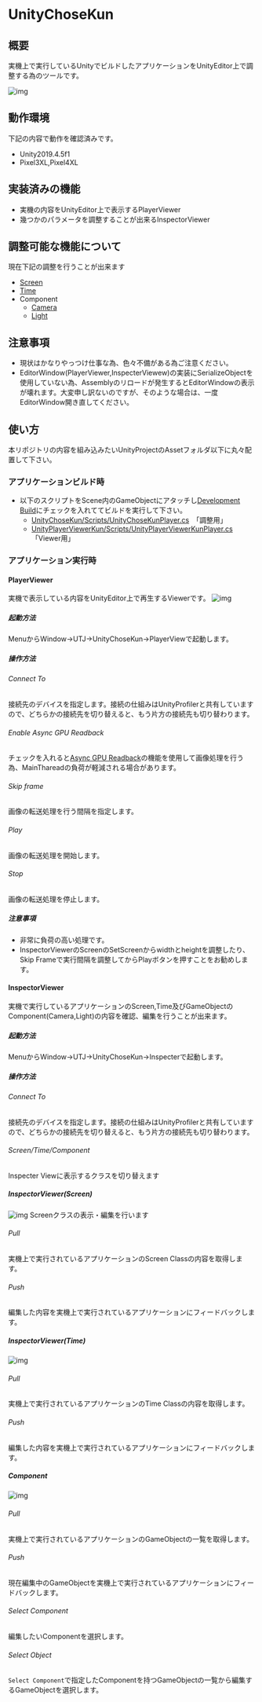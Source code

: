 # UnityChoseKun
## 概要
実機上で実行しているUnityでビルドしたアプリケーションをUnityEditor上で調整する為のツールです。

![img](docs/UnityChoseKunDemo02.gif)

## 動作環境
下記の内容で動作を確認済みです。
- Unity2019.4.5f1
- Pixel3XL,Pixel4XL

## 実装済みの機能
- 実機の内容をUnityEditor上で表示するPlayerViewer
- 幾つかのパラメータを調整することが出来るInspectorViewer

## 調整可能な機能について
現在下記の調整を行うことが出来ます
- [Screen](https://docs.unity3d.com/ja/current/ScriptReference/Screen.html)
- [Time](https://docs.unity3d.com/ja/current/ScriptReference/Time.html)
- Component
  - [Camera](https://docs.unity3d.com/ja/current/ScriptReference/Camera.html)
  - [Light](https://docs.unity3d.com/ja/current/ScriptReference/Light.html)

## 注意事項
- 現状はかなりやっつけ仕事な為、色々不備がある為ご注意ください。
- EditorWindow(PlayerViewer,InspecterViewew)の実装にSerializeObjectを使用していない為、Assemblyのリロードが発生するとEditorWindowの表示が壊れます。大変申し訳ないのですが、そのような場合は、一度EditorWindow開き直してください。

## 使い方
本リポジトリの内容を組み込みたいUnityProjectのAssetフォルダ以下に丸々配置して下さい。
### アプリケーションビルド時
- 以下のスクリプトをScene内のGameObjectにアタッチし[Development Build](https://docs.unity3d.com/ja/current/Manual/BuildSettingsStandalone.html)にチェックを入れててビルドを実行して下さい。
  - [UnityChoseKun/Scripts/UnityChoseKunPlayer.cs](https://github.com/katsumasa/UnityChoseKun/blob/master/UTJ/UnityChoseKun/Scripts/UnityChoseKunPlayer.cs)　「調整用」
  - [UnityPlayerViewerKun/Scripts/UnityPlayerViewerKunPlayer.cs](https://github.com/katsumasa/UnityChoseKun/blob/master/UTJ/UnityPlayerViewerKun/Scripts/UnityPlayerViewerKunPlayer.cs) 「Viewer用」
### アプリケーション実行時
#### PlayerViewer
実機で表示している内容をUnityEditor上で再生するViewerです。
![img](docs/PlayerView.jpg)
##### 起動方法
MenuからWindow->UTJ->UnityChoseKun->PlayerViewで起動します。
##### 操作方法
###### Connect To
接続先のデバイスを指定します。接続の仕組みはUnityProfilerと共有していますので、どちらかの接続先を切り替えると、もう片方の接続先も切り替わります。
###### Enable Async GPU Readback
チェックを入れると[Async GPU Readback](https://docs.unity3d.com/ja/2018.4/ScriptReference/Rendering.AsyncGPUReadback.html)の機能を使用して画像処理を行う為、MainThareadの負荷が軽減される場合があります。
###### Skip frame
画像の転送処理を行う間隔を指定します。
###### Play
画像の転送処理を開始します。
###### Stop
画像の転送処理を停止します。
##### 注意事項
- 非常に負荷の高い処理です。
- InspectorViewerのScreenのSetScreenからwidthとheightを調整したり、Skip Frameで実行間隔を調整してからPlayボタンを押すことをお勧めします。

#### InspectorViewer
実機で実行しているアプリケーションのScreen,Time及びGameObjectのComponent(Camera,Light)の内容を確認、編集を行うことが出来ます。
##### 起動方法
MenuからWindow->UTJ->UnityChoseKun->Inspecterで起動します。
##### 操作方法
###### Connect To
接続先のデバイスを指定します。接続の仕組みはUnityProfilerと共有していますので、どちらかの接続先を切り替えると、もう片方の接続先も切り替わります。
###### Screen/Time/Component
Inspecter Viewに表示するクラスを切り替えます
##### InspectorViewer(Screen)
![img](docs/Inspector_Screen.jpg)
Screenクラスの表示・編集を行います
###### Pull
実機上で実行されているアプリケーションのScreen Classの内容を取得します。
###### Push
編集した内容を実機上で実行されているアプリケーションにフィードバックします。
##### InspectorViewer(Time)
![img](docs/Inspector_Time.jpg)
###### Pull
実機上で実行されているアプリケーションのTime Classの内容を取得します。
###### Push
編集した内容を実機上で実行されているアプリケーションにフィードバックします。
##### Component
![img](docs/Inspector_Component.jpg)
###### Pull
実機上で実行されているアプリケーションのGameObjectの一覧を取得します。
###### Push
現在編集中のGameObjectを実機上で実行されているアプリケーションにフィードバックします。
###### Select Component
編集したいComponentを選択します。
###### Select Object
`Select Component`で指定したComponentを持つGameObjectの一覧から編集するGameObjectを選択します。

